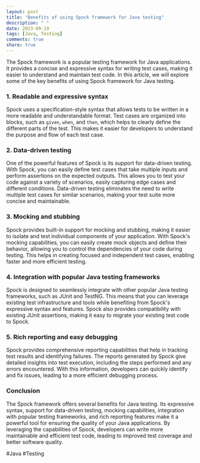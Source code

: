 ```yaml
---
layout: post
title: "Benefits of using Spock framework for Java testing"
description: " "
date: 2023-09-19
tags: [Java, Testing]
comments: true
share: true
---
```


The Spock framework is a popular testing framework for Java applications. It provides a concise and expressive syntax for writing test cases, making it easier to understand and maintain test code. In this article, we will explore some of the key benefits of using Spock framework for Java testing.

### 1. Readable and expressive syntax

Spock uses a specification-style syntax that allows tests to be written in a more readable and understandable format. Test cases are organized into blocks, such as `given`, `when`, and `then`, which helps to clearly define the different parts of the test. This makes it easier for developers to understand the purpose and flow of each test case.

### 2. Data-driven testing

One of the powerful features of Spock is its support for data-driven testing. With Spock, you can easily define test cases that take multiple inputs and perform assertions on the expected outputs. This allows you to test your code against a variety of scenarios, easily capturing edge cases and different conditions. Data-driven testing eliminates the need to write multiple test cases for similar scenarios, making your test suite more concise and maintainable.

### 3. Mocking and stubbing

Spock provides built-in support for mocking and stubbing, making it easier to isolate and test individual components of your application. With Spock's mocking capabilities, you can easily create mock objects and define their behavior, allowing you to control the dependencies of your code during testing. This helps in creating focused and independent test cases, enabling faster and more efficient testing.

### 4. Integration with popular Java testing frameworks

Spock is designed to seamlessly integrate with other popular Java testing frameworks, such as JUnit and TestNG. This means that you can leverage existing test infrastructure and tools while benefiting from Spock's expressive syntax and features. Spock also provides compatibility with existing JUnit assertions, making it easy to migrate your existing test code to Spock.

### 5. Rich reporting and easy debugging

Spock provides comprehensive reporting capabilities that help in tracking test results and identifying failures. The reports generated by Spock give detailed insights into test execution, including the steps performed and any errors encountered. With this information, developers can quickly identify and fix issues, leading to a more efficient debugging process.

### Conclusion

The Spock framework offers several benefits for Java testing. Its expressive syntax, support for data-driven testing, mocking capabilities, integration with popular testing frameworks, and rich reporting features make it a powerful tool for ensuring the quality of your Java applications. By leveraging the capabilities of Spock, developers can write more maintainable and efficient test code, leading to improved test coverage and better software quality.

#Java #Testing